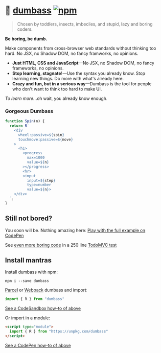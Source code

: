 # :bug: [dumbass](https://github.com/dosyago/dumbass) [![npm](https://img.shields.io/npm/v/dumbass.svg?label=&color=0080FF)](https://github.com/dosyago/dumbass/releases/latest)

> Chosen by toddlers, insects, imbeciles, and stupid, lazy and boring coders.

**Be boring, be dumb.**

Make components from cross-browser web standards without thinking too hard. No JSX, no Shadow DOM, no fancy framworks, no opinions.

- **Just HTML, CSS and JavaScript**—No JSX, no Shadow DOM, no fancy frameworks, no opinions. 
- **Stop learning, stagnate!**—Use the syntax you already know. Stop learning new things. Do more with what's already here.
- **Crazy and fun, but in a serious way**—Dumbass is the tool for people who don't want to think too hard to make UI. 

*To learn more*...oh wait, you already know enough. 

### Gorgeous Dumbass

```javascript     
function Spin(n) {
  return R`  
    <div 
      wheel:passive=${spin}
      touchmove:passive=${move}
    >
      <h1>
        <progress 
          max=1000
          value=${n}
        ></progress>
        <hr>
        <input 
          input=${step}
          type=number 
          value=${n}>
    </div>
  `;
}
```

## Still not bored?

You soon will be. Nothing amazing here: [Play with the full example on CodePen](https://codepen.io/dosycorp/pen/OJPQQzB?editors=1000)

See [even more boring code](https://github.com/dosyago/dumbass/blob/master/tests/rvanillatodo/src/app.js) in a 250 line [TodoMVC test](https://dosyago.github.io/dumbass/tests/rvanillatodo/)

## Install mantras

Install dumbass with npm:

```console
npm i --save dumbass
```

[Parcel](https://parceljs.org) or [Webpack](https://webpack.js.org) dumbass and import:

```js
import { R } from "dumbass"
```

[See a CodeSandbox how-to of above](https://codesandbox.io/s/dumbass-playground-7drzg)

Or import in a module:

```html
<script type="module">
  import { R } from "https://unpkg.com/dumbass"
</script>
```

[See a CodePen how-to of above](https://codepen.io/dosycorp/pen/OJPQQzB?editors=1000)
